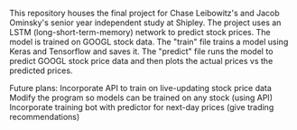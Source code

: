 This repository houses the final project for Chase Leibowitz's and Jacob Ominsky's senior year independent study at Shipley. 
The project uses an LSTM (long-short-term-memory) network to predict stock prices. The model is trained on GOOGL stock data.
The "train" file trains a model using Keras and Tensorflow and saves it.
The "predict" file runs the model to predict GOOGL stock price data and then plots the actual prices vs the predicted prices.

Future plans:
Incorporate API to train on live-updating stock price data
Modify the program so models can be trained on any stock (using API)
Incorporate training bot with predictor for next-day prices (give trading recommendations)
